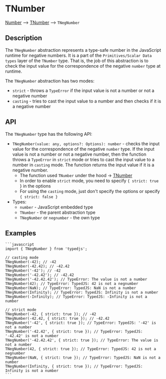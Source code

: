 # TNumber
[Number](https://developer.mozilla.org/en-US/docs/Web/JavaScript/Reference/Global_Objects/Number) --> [TNumber](../../TNumber/README.md) --> `TNegNumber`

## Description

The `TNegNumber` abstraction represents a type-safe number in the JavaScript runtime for negative numbers. It is a part of the `Primitives/Scalar Data types` layer of the `TNumber` type.
That is, the job of this abstraction is to check the input value for the correspondence of the negative `number` type at runtime.

The `TNegNumber` abstraction has two modes:
- `strict` - throws a `TypeError` if the input value is not a number or not a negative number
- `casting` - tries to cast the input value to a number and then checks if it is a negative number

## API

The `TNegNumber` type has the following API:

- `TNegNumber(value: any, options?: Options): number` - checks the input value for the correspondence of the negative `number` type. If the input value is not a number or not a negative number, then the function throws a `TypeError` in `strict` mode or tries to cast the input value to a number in `casting` mode. The function returns the input value if it is a negative number.
  - The function used `TNumber` under the hood -> [TNumber](../../TNumber/README.md)
  - In order to enable `strict` mode, you need to specify `{ strict: true `} in the options
  - For using the `casting` mode, just don't specify the options or specify `{ strict: false }`
- Types:
  - `number` - JavaScript embedded type
  - `TNumber` - the parent abstraction type
  - `TNegNumber` or `negnumber` - the own type

## Examples

    ```javascript
    import { TNegNumber } from 'typedjs';

    // casting mode
    TNegNumber(-42); // -42
    TNegNumber(-42.42); // -42.42
    TNegNumber('-42'); // -42
    TNegNumber('-42.42'); // -42.42
    TNegNumber('-42.42.42'); // TypeError: The value is not a number
    TNegNumber(42); // TypeError: TypedJS: 42 is not a negnumber
    TNegNumber(NaN); // TypeError: TypedJS: NaN is not a number
    TNegNumber(Infinity); // TypeError: TypedJS: Infinity is not a number
    TNegNumber(-Infinity); // TypeError: TypedJS: -Infinity is not a number

    // strict mode
    TNegNumber(-42, { strict: true }); // -42
    TNegNumber(-42.42, { strict: true }); // -42.42
    TNegNumber('-42', { strict: true }); // TypeError: TypedJS: '-42' is not a number
    TNegNumber('-42.42', { strict: true }); // TypeError: TypedJS: '-42.42' is not a number
    TNegNumber('-42.42.42', { strict: true }); // TypeError: The value is not a number
    TNegNumber(42, { strict: true }); // TypeError: TypedJS: 42 is not a negnumber
    TNegNumber(NaN, { strict: true }); // TypeError: TypedJS: NaN is not a number
    TNegNumber(Infinity, { strict: true }); // TypeError: TypedJS: Infinity is not a number
    ```
